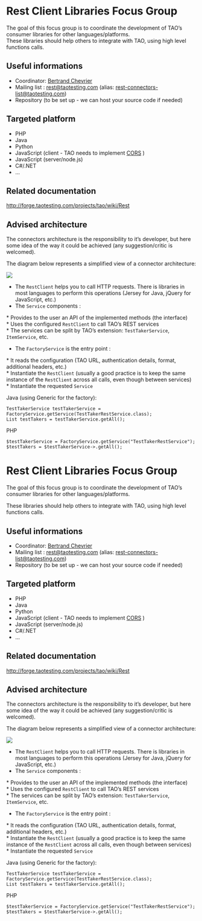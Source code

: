 <!--
created_at: '2013-10-15 11:34:08'
updated_at: '2013-10-17 10:52:12'
authors:
    - 'Bertrand Chevrier'
tags:
    - 'Contribution Focus Groups'
-->

Rest Client Libraries Focus Group
=================================

The goal of this focus group is to coordinate the development of TAO’s consumer libraries for other languages/platforms.\
These libraries should help others to integrate with TAO, using high level functions calls.

Useful informations
-------------------

-   Coordinator: [Bertrand Chevrier](../resources/bertrand@taotesting.com)
-   Mailing list : rest@taotesting.com (alias: rest-connectors-list@taotesting.com)
-   Repository (to be set up - we can host your source code if needed)

Targeted platform
-----------------

-   PHP
-   Java
-   Python
-   JavaScript (client - TAO needs to implement [CORS](http://enable-cors.org/) )
-   JavaScript (server/node.js)
-   C\#/.NET
-   …

Related documentation
---------------------

http://forge.taotesting.com/projects/tao/wiki/Rest

Advised architecture
--------------------

The connectors architecture is the responsibility to it’s developer, but here some idea of the way it could be achieved (any suggestion/critic is welcomed).

The diagram below represents a simplified view of a connector architecture:

![](http://forge.taotesting.com/attachments/download/2622/rest-arch.png)

-   The `RestClient` helps you to call HTTP requests. There is libraries in most languages to perform this operations (Jersey for Java, jQuery for JavaScript, etc.)
-   The `Service` components :

\* Provides to the user an API of the implemented methods (the interface)\
 \* Uses the configured `RestClient` to call TAO’s REST services\
 \* The services can be split by TAO’s extension: `TestTakerService`, `ItemService`, etc.

-   The `FactoryService` is the entry point :

\* It reads the configuration (TAO URL, authentication details, format, additional headers, etc.)\
 \* Instantiate the `RestClient` (usually a good practice is to keep the same instance of the `RestClient` across all calls, even though between services)\
 \* Instantiate the requested `Service`

Java (using Generic for the factory):

    TestTakerService testTakerService = FactoryService.getService(TestTakerRestService.class);
    List testTakers = testTakerService.getAll();

PHP

    $testTakerService = FactoryService.getService("TestTakerRestService");
    $testTakers = $testTakerService->.getAll();
Rest Client Libraries Focus Group
=================================

The goal of this focus group is to coordinate the development of TAO’s consumer libraries for other languages/platforms.<br/>

These libraries should help others to integrate with TAO, using high level functions calls.

Useful informations
-------------------

-   Coordinator: [Bertrand Chevrier](../resources/bertrand@taotesting.com)
-   Mailing list : rest@taotesting.com (alias: rest-connectors-list@taotesting.com)
-   Repository (to be set up - we can host your source code if needed)

Targeted platform
-----------------

-   PHP
-   Java
-   Python
-   JavaScript (client - TAO needs to implement [CORS](http://enable-cors.org/) )
-   JavaScript (server/node.js)
-   C\#/.NET
-   …

Related documentation
---------------------

http://forge.taotesting.com/projects/tao/wiki/Rest

Advised architecture
--------------------

The connectors architecture is the responsibility to it’s developer, but here some idea of the way it could be achieved (any suggestion/critic is welcomed).

The diagram below represents a simplified view of a connector architecture:

![](http://forge.taotesting.com/attachments/download/2622/rest-arch.png)

-   The `RestClient` helps you to call HTTP requests. There is libraries in most languages to perform this operations (Jersey for Java, jQuery for JavaScript, etc.)
-   The `Service` components :

\* Provides to the user an API of the implemented methods (the interface)\
 \* Uses the configured `RestClient` to call TAO’s REST services\
 \* The services can be split by TAO’s extension: `TestTakerService`, `ItemService`, etc.

-   The `FactoryService` is the entry point :

\* It reads the configuration (TAO URL, authentication details, format, additional headers, etc.)\
 \* Instantiate the `RestClient` (usually a good practice is to keep the same instance of the `RestClient` across all calls, even though between services)\
 \* Instantiate the requested `Service`

Java (using Generic for the factory):

    TestTakerService testTakerService = FactoryService.getService(TestTakerRestService.class);
    List testTakers = testTakerService.getAll();

PHP

    $testTakerService = FactoryService.getService("TestTakerRestService");
    $testTakers = $testTakerService->.getAll();

